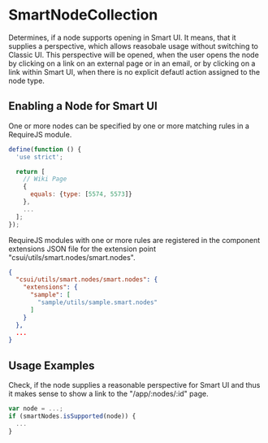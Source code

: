 SmartNodeCollection
===================

Determines, if a node supports opening in Smart UI. It means, that it supplies
a perspective, which allows reasobale usage without switching to Classic UI.
This perspective will be opened, when the user opens the node by clicking on a
link on an external page or in an email, or by clicking on a link within Smart
UI, when there is no explicit defautl action assigned to the node type.

Enabling a Node for Smart UI
----------------------------

One or more nodes can be specified by one or more matching rules in a RequireJS
module.

```javascript
define(function () {
  'use strict';

  return [
    // Wiki Page
    {
      equals: {type: [5574, 5573]}
    },
    ...
  ];
});
```

RequireJS modules with one or more rules are registered in the component
extensions JSON file for the extension point
"csui/utils/smart.nodes/smart.nodes".

```json
{
  "csui/utils/smart.nodes/smart.nodes": {
    "extensions": {
      "sample": [
        "sample/utils/sample.smart.nodes"
      ]
    }
  },
  ...
}
```

Usage Examples
--------------

Check, if the node supplies a reasonable perspective for Smart UI and thus
it makes sense to show a link to the "/app/:nodes/:id" page.

```javascript
var node = ...;
if (smartNodes.isSupported(node)) {
  ...
}
```
